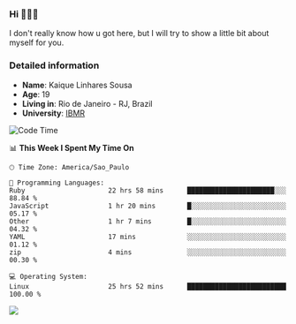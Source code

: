 ### Hi 🙋🏽‍♂️

I don't really know how u got here, but I will try to show a little bit about myself for you.

### Detailed information

* **Name**: Kaique Linhares Sousa
* **Age**: 19
* **Living in**: Rio  de Janeiro - RJ, Brazil
* **University**: [IBMR](https://www.ibmr.br/)

<!--START_SECTION:waka-->
![Code Time](http://img.shields.io/badge/Code%20Time-829%20hrs%2012%20mins-blue)

📊 **This Week I Spent My Time On** 

```text
🕑︎ Time Zone: America/Sao_Paulo

💬 Programming Languages: 
Ruby                     22 hrs 58 mins      ██████████████████████░░░   88.84 % 
JavaScript               1 hr 20 mins        █░░░░░░░░░░░░░░░░░░░░░░░░   05.17 % 
Other                    1 hr 7 mins         █░░░░░░░░░░░░░░░░░░░░░░░░   04.32 % 
YAML                     17 mins             ░░░░░░░░░░░░░░░░░░░░░░░░░   01.12 % 
zip                      4 mins              ░░░░░░░░░░░░░░░░░░░░░░░░░   00.30 % 

💻 Operating System: 
Linux                    25 hrs 52 mins      █████████████████████████   100.00 % 
```


<!--END_SECTION:waka-->

<a href="https://www.linkedin.com/in/kaique-linhares-25a840208/"  target="_blank"><img src="https://img.shields.io/badge/-LinkedIn-%230077B5?style=for-the-badge&logo=linkedin&logoColor=white" target="_blank"></a>
